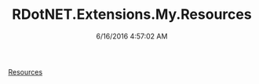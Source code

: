 ﻿---
title: RDotNET.Extensions.My.Resources
date: 6/16/2016 4:57:02 AM
---

[Resources](T-RDotNET.Extensions.My.Resources.Resources.html)
